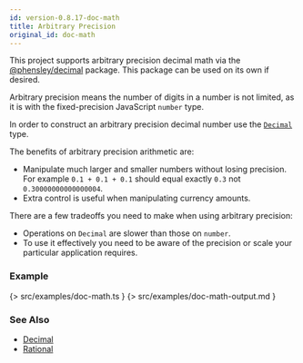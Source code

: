 ```yaml
---
id: version-0.8.17-doc-math
title: Arbitrary Precision
original_id: doc-math
---
```


This project supports arbitrary precision decimal math via the [@phensley/decimal](https://www.npmjs.com/package/@phensley/decimal) package. This package can be used on its own if desired.

Arbitrary precision means the number of digits in a number is not limited, as it is with the fixed-precision JavaScript `number` type.

In order to construct an arbitrary precision decimal number use the [`Decimal`](api-decimal.html) type.

The benefits of arbitrary precision arithmetic are:
 * Manipulate much larger and smaller numbers without losing precision. For example `0.1 + 0.1 + 0.1` should equal exactly `0.3` not `0.30000000000000004`.
 * Extra control is useful when manipulating currency amounts.

There are a few tradeoffs you need to make when using arbitrary precision:
 * Operations on `Decimal` are slower than those on `number`.
 * To use it effectively you need to be aware of the precision or scale your particular application requires.

### Example

{> src/examples/doc-math.ts }
{> src/examples/doc-math-output.md }

### See Also
  - [Decimal](api-decimal.html)
  - [Rational](api-rational.html)
